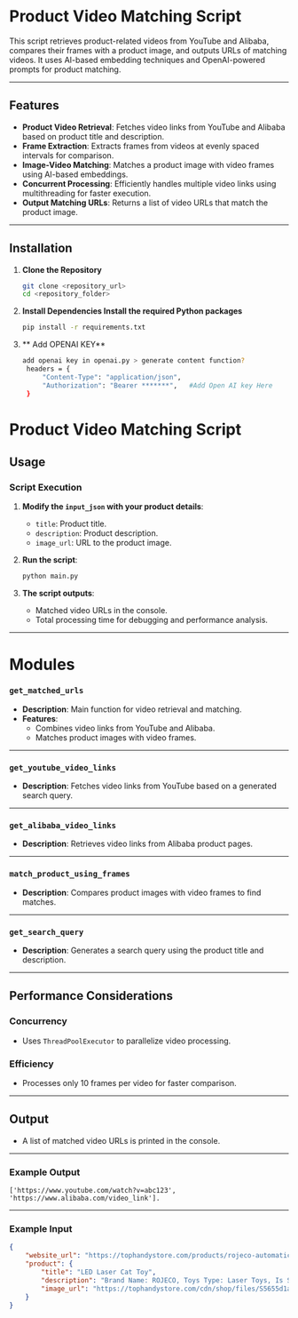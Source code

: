 # **Product Video Matching Script**

This script retrieves product-related videos from YouTube and Alibaba, compares their frames with a product image, and outputs URLs of matching videos. It uses AI-based embedding techniques and OpenAI-powered prompts for product matching.

---

## **Features**
- **Product Video Retrieval**: Fetches video links from YouTube and Alibaba based on product title and description.
- **Frame Extraction**: Extracts frames from videos at evenly spaced intervals for comparison.
- **Image-Video Matching**: Matches a product image with video frames using AI-based embeddings.
- **Concurrent Processing**: Efficiently handles multiple video links using multithreading for faster execution.
- **Output Matching URLs**: Returns a list of video URLs that match the product image.

---

## **Installation**

1. **Clone the Repository**
   ```bash
   git clone <repository_url>
   cd <repository_folder>

2. **Install Dependencies Install the required Python packages**
   ```bash
   pip install -r requirements.txt
3. ** Add OPENAI KEY**
   ```bash
   add openai key in openai.py > generate content function?
    headers = {
        "Content-Type": "application/json",
        "Authorization": "Bearer *******",   #Add Open AI key Here
    }
# Product Video Matching Script

## **Usage**

### **Script Execution**
1. **Modify the `input_json` with your product details**:
    - `title`: Product title.
    - `description`: Product description.
    - `image_url`: URL to the product image.

2. **Run the script**:
    ```bash
    python main.py
    ```

3. **The script outputs**:
    - Matched video URLs in the console.
    - Total processing time for debugging and performance analysis.

---
# **Modules**

### **`get_matched_urls`**
- **Description**: Main function for video retrieval and matching.
- **Features**:
  - Combines video links from YouTube and Alibaba.
  - Matches product images with video frames.

---

### **`get_youtube_video_links`**
- **Description**: Fetches video links from YouTube based on a generated search query.

---

### **`get_alibaba_video_links`**
- **Description**: Retrieves video links from Alibaba product pages.

---

### **`match_product_using_frames`**
- **Description**: Compares product images with video frames to find matches.

---

### **`get_search_query`**
- **Description**: Generates a search query using the product title and description.

---

## **Performance Considerations**

### **Concurrency**
- Uses `ThreadPoolExecutor` to parallelize video processing.

### **Efficiency**
- Processes only 10 frames per video for faster comparison.

---

## **Output**
- A list of matched video URLs is printed in the console.

---

### **Example Output**
```
['https://www.youtube.com/watch?v=abc123', 'https://www.alibaba.com/video_link'].
```
---

### **Example Input**
```json
{
    "website_url": "https://tophandystore.com/products/rojeco-automatic-cat-toys",
    "product": {
        "title": "LED Laser Cat Toy",
        "description": "Brand Name: ROJECO, Toys Type: Laser Toys, Is Smart Device: YES, Origin: Mainland China...",
        "image_url": "https://tophandystore.com/cdn/shop/files/S5655d1a2031e49d882d2e60b0deb3cfdR.webp?v=1700746011"
    }
}




